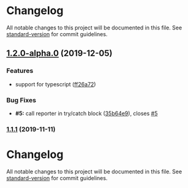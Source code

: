 # Changelog

All notable changes to this project will be documented in this file. See [standard-version](https://github.com/conventional-changelog/standard-version) for commit guidelines.

## [1.2.0-alpha.0](https://github.com/variateapp/variate-engine/compare/v1.0.1...v1.2.0-alpha.0) (2019-12-05)


### Features

* support for typescript ([ff26a72](https://github.com/variateapp/variate-engine/commit/ff26a728cfef561966b25552cd97698942205495))


### Bug Fixes

* **#5:** call reporter in try/catch block ([35b64e9](https://github.com/variateapp/variate-engine/commit/35b64e94e20f8d225c029bcf51b0ebb02f382d6e)), closes [#5](https://github.com/variateapp/variate-engine/issues/5)

### [1.1.1](https://github.com/variateapp/variate-engine/compare/v1.1.0...v1.1.1) (2019-11-11)

# Changelog

All notable changes to this project will be documented in this file. See [standard-version](https://github.com/conventional-changelog/standard-version) for commit guidelines.
